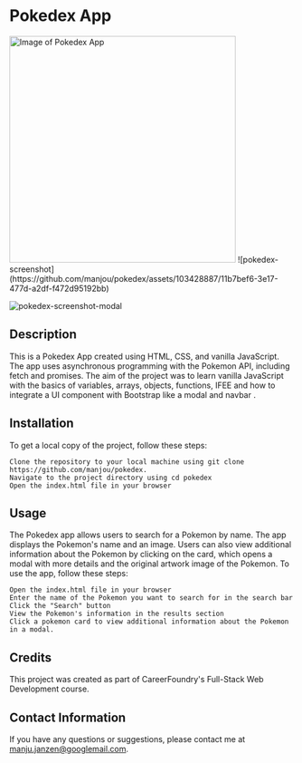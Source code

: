 
# Pokedex App #

<img src="https://github.com/manjou/pokedex/assets/103428887/11b7bef6-3e17-477d-a2df-f472d95192bb" alt="Image of Pokedex App" width=400>
![pokedex-screenshot](https://github.com/manjou/pokedex/assets/103428887/11b7bef6-3e17-477d-a2df-f472d95192bb)

![pokedex-screenshot-modal](https://github.com/manjou/pokedex/assets/103428887/10bdae86-c750-46cb-96f7-9644ef5f3090)



## Description ##
This is a Pokedex App created using HTML, CSS, and vanilla JavaScript. The app uses asynchronous programming with the Pokemon API, including fetch and promises. 
The aim of the project was to learn vanilla JavaScript with the basics of variables, arrays, objects, functions, IFEE and how to integrate a UI component with Bootstrap like a modal and navbar
.
## Installation ##
To get a local copy of the project, follow these steps:

    Clone the repository to your local machine using git clone https://github.com/manjou/pokedex.
    Navigate to the project directory using cd pokedex
    Open the index.html file in your browser

## Usage ##
The Pokedex app allows users to search for a Pokemon by name. The app displays the Pokemon's name and an image. Users can also view additional information about the Pokemon by clicking on the card, 
which opens a modal with more details and the original artwork image of the Pokemon. To use the app, follow these steps:

    Open the index.html file in your browser
    Enter the name of the Pokemon you want to search for in the search bar
    Click the "Search" button
    View the Pokemon's information in the results section
    Click a pokemon card to view additional information about the Pokemon in a modal.

## Credits ##
This project was created as part of CareerFoundry's Full-Stack Web Development course.

## Contact Information ##
If you have any questions or suggestions, please contact me at manju.janzen@googlemail.com.
